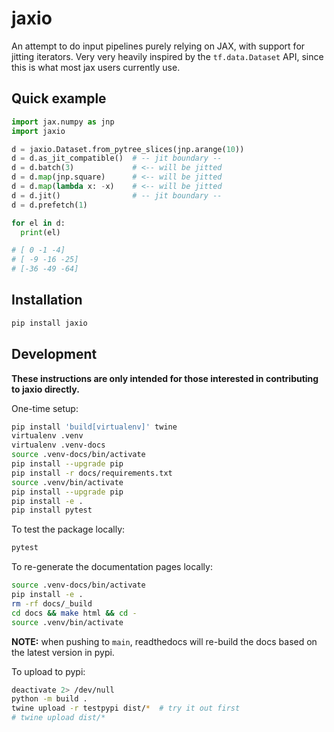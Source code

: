 # jaxio

An attempt to do input pipelines purely relying on JAX, with support for jitting iterators. Very very heavily inspired by the `tf.data.Dataset` API, since this is
what most jax users currently use.

## Quick example

```python
import jax.numpy as jnp
import jaxio

d = jaxio.Dataset.from_pytree_slices(jnp.arange(10))
d = d.as_jit_compatible()  # -- jit boundary --
d = d.batch(3)             # <-- will be jitted
d = d.map(jnp.square)      # <-- will be jitted
d = d.map(lambda x: -x)    # <-- will be jitted
d = d.jit()                # -- jit boundary --
d = d.prefetch(1)

for el in d:
  print(el)

# [ 0 -1 -4]
# [ -9 -16 -25]
# [-36 -49 -64]
```

## Installation

```bash
pip install jaxio
```

## Development

**These instructions are only intended for those interested in contributing to jaxio directly.**

One-time setup:

```bash
pip install 'build[virtualenv]' twine
virtualenv .venv
virtualenv .venv-docs
source .venv-docs/bin/activate
pip install --upgrade pip
pip install -r docs/requirements.txt
source .venv/bin/activate
pip install --upgrade pip
pip install -e .
pip install pytest
```

To test the package locally:

```bash
pytest
```

To re-generate the documentation pages locally:

```bash
source .venv-docs/bin/activate
pip install -e .
rm -rf docs/_build
cd docs && make html && cd -
source .venv/bin/activate
```

**NOTE:** when pushing to `main`, readthedocs will re-build the docs based on the
latest version in pypi.

To upload to pypi:

```bash
deactivate 2> /dev/null
python -m build .
twine upload -r testpypi dist/*  # try it out first
# twine upload dist/*
```

